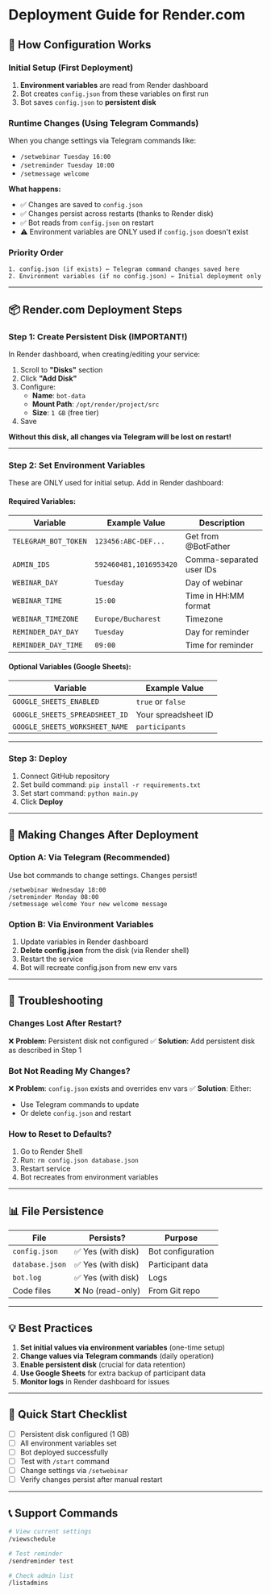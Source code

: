 # Deployment Guide for Render.com

## 🔄 How Configuration Works

### Initial Setup (First Deployment)
1. **Environment variables** are read from Render dashboard
2. Bot creates `config.json` from these variables on first run
3. Bot saves `config.json` to **persistent disk**

### Runtime Changes (Using Telegram Commands)
When you change settings via Telegram commands like:
- `/setwebinar Tuesday 16:00`
- `/setreminder Tuesday 10:00`
- `/setmessage welcome`

**What happens:**
- ✅ Changes are saved to `config.json`
- ✅ Changes persist across restarts (thanks to Render disk)
- ✅ Bot reads from `config.json` on restart
- ⚠️ Environment variables are ONLY used if `config.json` doesn't exist

### Priority Order
```
1. config.json (if exists) ← Telegram command changes saved here
2. Environment variables (if no config.json) ← Initial deployment only
```

---

## 📦 Render.com Deployment Steps

### Step 1: Create Persistent Disk (IMPORTANT!)

In Render dashboard, when creating/editing your service:

1. Scroll to **"Disks"** section
2. Click **"Add Disk"**
3. Configure:
   - **Name**: `bot-data`
   - **Mount Path**: `/opt/render/project/src`
   - **Size**: `1 GB` (free tier)
4. Save

**Without this disk, all changes via Telegram will be lost on restart!**

---

### Step 2: Set Environment Variables

These are ONLY used for initial setup. Add in Render dashboard:

#### Required Variables:

| Variable | Example Value | Description |
|----------|---------------|-------------|
| `TELEGRAM_BOT_TOKEN` | `123456:ABC-DEF...` | Get from @BotFather |
| `ADMIN_IDS` | `592460481,1016953420` | Comma-separated user IDs |
| `WEBINAR_DAY` | `Tuesday` | Day of webinar |
| `WEBINAR_TIME` | `15:00` | Time in HH:MM format |
| `WEBINAR_TIMEZONE` | `Europe/Bucharest` | Timezone |
| `REMINDER_DAY_DAY` | `Tuesday` | Day for reminder |
| `REMINDER_DAY_TIME` | `09:00` | Time for reminder |

#### Optional Variables (Google Sheets):

| Variable | Example Value |
|----------|---------------|
| `GOOGLE_SHEETS_ENABLED` | `true` or `false` |
| `GOOGLE_SHEETS_SPREADSHEET_ID` | Your spreadsheet ID |
| `GOOGLE_SHEETS_WORKSHEET_NAME` | `participants` |

---

### Step 3: Deploy

1. Connect GitHub repository
2. Set build command: `pip install -r requirements.txt`
3. Set start command: `python main.py`
4. Click **Deploy**

---

## 🔧 Making Changes After Deployment

### Option A: Via Telegram (Recommended)
Use bot commands to change settings. Changes persist!

```
/setwebinar Wednesday 18:00
/setreminder Monday 08:00
/setmessage welcome Your new welcome message
```

### Option B: Via Environment Variables
1. Update variables in Render dashboard
2. **Delete config.json** from the disk (via Render shell)
3. Restart the service
4. Bot will recreate config.json from new env vars

---

## 🐛 Troubleshooting

### Changes Lost After Restart?
❌ **Problem**: Persistent disk not configured
✅ **Solution**: Add persistent disk as described in Step 1

### Bot Not Reading My Changes?
❌ **Problem**: `config.json` exists and overrides env vars
✅ **Solution**: Either:
- Use Telegram commands to update
- Or delete `config.json` and restart

### How to Reset to Defaults?
1. Go to Render Shell
2. Run: `rm config.json database.json`
3. Restart service
4. Bot recreates from environment variables

---

## 📊 File Persistence

| File | Persists? | Purpose |
|------|-----------|---------|
| `config.json` | ✅ Yes (with disk) | Bot configuration |
| `database.json` | ✅ Yes (with disk) | Participant data |
| `bot.log` | ✅ Yes (with disk) | Logs |
| Code files | ❌ No (read-only) | From Git repo |

---

## 💡 Best Practices

1. **Set initial values via environment variables** (one-time setup)
2. **Change values via Telegram commands** (daily operation)
3. **Enable persistent disk** (crucial for data retention)
4. **Use Google Sheets** for extra backup of participant data
5. **Monitor logs** in Render dashboard for issues

---

## 🚀 Quick Start Checklist

- [ ] Persistent disk configured (1 GB)
- [ ] All environment variables set
- [ ] Bot deployed successfully
- [ ] Test with `/start` command
- [ ] Change settings via `/setwebinar`
- [ ] Verify changes persist after manual restart

---

## 📞 Support Commands

```bash
# View current settings
/viewschedule

# Test reminder
/sendreminder test

# Check admin list
/listadmins
```
